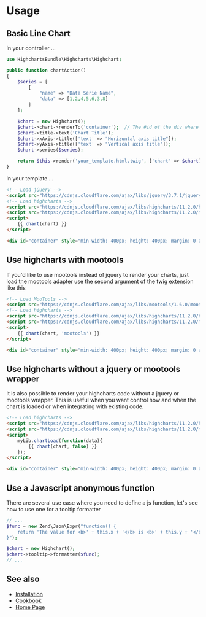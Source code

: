 # Usage

## Basic Line Chart

In your controller ...

```php
use HighchartsBundle\Highcharts\Highchart;

public function chartAction()
{
    $series = [
        [
            "name" => "Data Serie Name",
            "data" => [1,2,4,5,6,3,8]
        ]
    ];

    $chart = new Highchart();
    $chart->chart->renderTo('container');  // The #id of the div where to render the chart
    $chart->title->text('Chart Title');
    $chart->xAxis->title(['text' => "Horizontal axis title"]);
    $chart->yAxis->title(['text' => "Vertical axis title"]);
    $chart->series($series);

    return $this->render('your_template.html.twig', ['chart' => $chart]);
}
```

In your template ...

```html
<!-- Load jQuery -->
<script src="https://cdnjs.cloudflare.com/ajax/libs/jquery/3.7.1/jquery.js"></script>
<!-- Load highcharts -->
<script src="https://cdnjs.cloudflare.com/ajax/libs/highcharts/11.2.0/highcharts.js"></script>
<script src="https://cdnjs.cloudflare.com/ajax/libs/highcharts/11.2.0/modules/exporting.min.js"></script>
<script>
    {{ chart(chart) }}
</script>

<div id="container" style="min-width: 400px; height: 400px; margin: 0 auto"></div>
```

## Use highcharts with mootools

If you'd like to use mootools instead of jquery to render your charts, just load the mootools adapter use the second
argument of the twig extension like this

```html
<!-- Load MooTools -->
<script src="https://cdnjs.cloudflare.com/ajax/libs/mootools/1.6.0/mootools-core.js"></script>
<!-- Load highcharts -->
<script src="https://cdnjs.cloudflare.com/ajax/libs/highcharts/11.2.0/highcharts.js"></script>
<script src="https://cdnjs.cloudflare.com/ajax/libs/highcharts/11.2.0/modules/exporting.min.js"></script>
<script>
    {{ chart(chart, 'mootools') }}
</script>

<div id="container" style="min-width: 400px; height: 400px; margin: 0 auto"></div>
```

## Use highcharts without a jquery or mootools wrapper

It is also possible to render your highcharts code without a jquery or mootools wrapper. This is useful when you want
control how and when the chart is loaded or when integrating with existing code.

```html
<!-- Load highcharts -->
<script src="https://cdnjs.cloudflare.com/ajax/libs/highcharts/11.2.0/highcharts.js"></script>
<script src="https://cdnjs.cloudflare.com/ajax/libs/highcharts/11.2.0/modules/exporting.min.js"></script>
<script>
    myLib.chartLoad(function(data){
        {{ chart(chart, false) }}
    });
</script>

<div id="container" style="min-width: 400px; height: 400px; margin: 0 auto"></div>
```

## Use a Javascript anonymous function

There are several use case where you need to define a js function, let's see how to use one for a tooltip formatter

```php
// ...
$func = new Zend\Json\Expr("function() {
    return 'The value for <b>' + this.x + '</b> is <b>' + this.y + '</b>';
}");

$chart = new Highchart();
$chart->tooltip->formatter($func);
// ...
```

## See also

- [Installation](installation.md)
- [Cookbook](cookbook.md)
- [Home Page](../../README.md)
